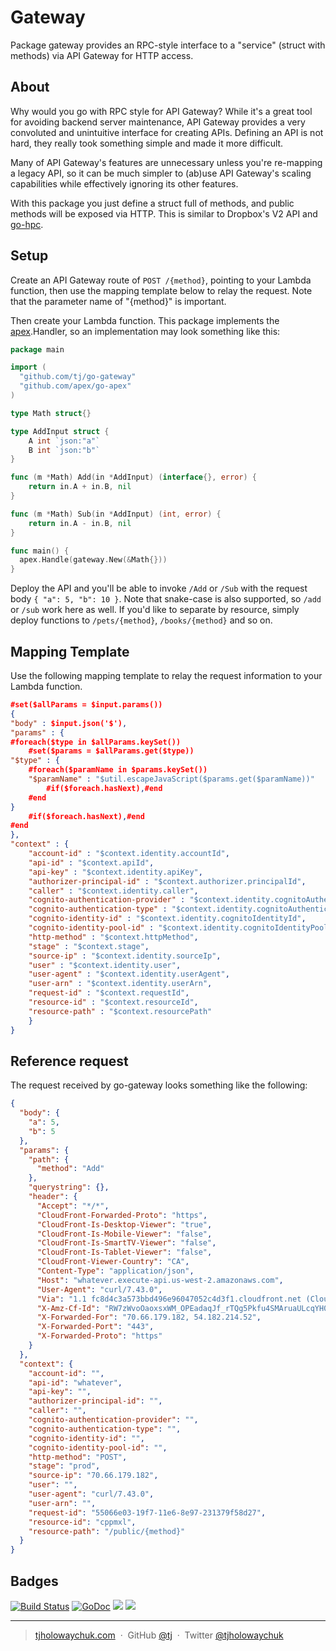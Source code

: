 
# Gateway

Package gateway provides an RPC-style interface to a "service" (struct with methods) via API Gateway for HTTP access.

## About

Why would you go with RPC style for API Gateway? While it's a great tool for avoiding backend server maintenance, API Gateway provides a very convoluted and unintuitive interface for creating APIs. Defining an API is not hard, they really took something simple and made it more difficult.

Many of API Gateway's features are unnecessary unless you're re-mapping a legacy API, so it can be much simpler to (ab)use API Gateway's scaling capabilities while effectively ignoring its other features.

With this package you just define a struct full of methods, and public methods will be exposed via HTTP. This is similar to Dropbox's V2 API and [go-hpc](https://github.com/tj/go-hpc).

## Setup

Create an API Gateway route of `POST /{method}`, pointing to your Lambda function, then use the mapping template below to relay the request. Note that the parameter name of "{method}" is important.

Then create your Lambda function. This package implements the [apex](https://github.com/apex/go-apex).Handler, so an implementation may look something like this:

```go
package main

import (
  "github.com/tj/go-gateway"
  "github.com/apex/go-apex"
)

type Math struct{}

type AddInput struct {
	A int `json:"a"`
	B int `json:"b"`
}

func (m *Math) Add(in *AddInput) (interface{}, error) {
	return in.A + in.B, nil
}

func (m *Math) Sub(in *AddInput) (int, error) {
	return in.A - in.B, nil
}

func main() {
  apex.Handle(gateway.New(&Math{}))
}
```

Deploy the API and you'll be able to invoke `/Add` or `/Sub` with the request body `{ "a": 5, "b": 10 }`. Note that snake-case is also supported, so `/add` or `/sub` work here as well. If you'd like to separate by resource, simply deploy functions to `/pets/{method}`, `/books/{method}` and so on.

## Mapping Template

Use the following mapping template to relay the request information to your Lambda function.

```json
#set($allParams = $input.params())
{
"body" : $input.json('$'),
"params" : {
#foreach($type in $allParams.keySet())
    #set($params = $allParams.get($type))
"$type" : {
    #foreach($paramName in $params.keySet())
    "$paramName" : "$util.escapeJavaScript($params.get($paramName))"
        #if($foreach.hasNext),#end
    #end
}
    #if($foreach.hasNext),#end
#end
},
"context" : {
    "account-id" : "$context.identity.accountId",
    "api-id" : "$context.apiId",
    "api-key" : "$context.identity.apiKey",
    "authorizer-principal-id" : "$context.authorizer.principalId",
    "caller" : "$context.identity.caller",
    "cognito-authentication-provider" : "$context.identity.cognitoAuthenticationProvider",
    "cognito-authentication-type" : "$context.identity.cognitoAuthenticationType",
    "cognito-identity-id" : "$context.identity.cognitoIdentityId",
    "cognito-identity-pool-id" : "$context.identity.cognitoIdentityPoolId",
    "http-method" : "$context.httpMethod",
    "stage" : "$context.stage",
    "source-ip" : "$context.identity.sourceIp",
    "user" : "$context.identity.user",
    "user-agent" : "$context.identity.userAgent",
    "user-arn" : "$context.identity.userArn",
    "request-id" : "$context.requestId",
    "resource-id" : "$context.resourceId",
    "resource-path" : "$context.resourcePath"
    }
}
```

## Reference request

The request received by go-gateway looks something like the following:

```json
{
  "body": {
    "a": 5,
    "b": 5
  },
  "params": {
    "path": {
      "method": "Add"
    },
    "querystring": {},
    "header": {
      "Accept": "*/*",
      "CloudFront-Forwarded-Proto": "https",
      "CloudFront-Is-Desktop-Viewer": "true",
      "CloudFront-Is-Mobile-Viewer": "false",
      "CloudFront-Is-SmartTV-Viewer": "false",
      "CloudFront-Is-Tablet-Viewer": "false",
      "CloudFront-Viewer-Country": "CA",
      "Content-Type": "application/json",
      "Host": "whatever.execute-api.us-west-2.amazonaws.com",
      "User-Agent": "curl/7.43.0",
      "Via": "1.1 fc8d4c3a573bbd496e96047052c4d3f1.cloudfront.net (CloudFront)",
      "X-Amz-Cf-Id": "RW7zWvoOaoxsxWM_OPEadaqJf_rTQg5Pkfu4SMAruaULcqYH0K9MUA==",
      "X-Forwarded-For": "70.66.179.182, 54.182.214.52",
      "X-Forwarded-Port": "443",
      "X-Forwarded-Proto": "https"
    }
  },
  "context": {
    "account-id": "",
    "api-id": "whatever",
    "api-key": "",
    "authorizer-principal-id": "",
    "caller": "",
    "cognito-authentication-provider": "",
    "cognito-authentication-type": "",
    "cognito-identity-id": "",
    "cognito-identity-pool-id": "",
    "http-method": "POST",
    "stage": "prod",
    "source-ip": "70.66.179.182",
    "user": "",
    "user-agent": "curl/7.43.0",
    "user-arn": "",
    "request-id": "55066e03-19f7-11e6-8e97-231379f58d27",
    "resource-id": "cppmxl",
    "resource-path": "/public/{method}"
  }
}
```

## Badges

[![Build Status](https://semaphoreci.com/api/v1/tj/go-gateway/branches/master/badge.svg)](https://semaphoreci.com/tj/go-gateway)
[![GoDoc](https://godoc.org/github.com/tj/go-gateway?status.svg)](https://godoc.org/github.com/tj/go-gateway)
![](https://img.shields.io/badge/license-MIT-blue.svg)
![](https://img.shields.io/badge/status-stable-green.svg)

---

> [tjholowaychuk.com](http://tjholowaychuk.com) &nbsp;&middot;&nbsp;
> GitHub [@tj](https://github.com/tj) &nbsp;&middot;&nbsp;
> Twitter [@tjholowaychuk](https://twitter.com/tjholowaychuk)
